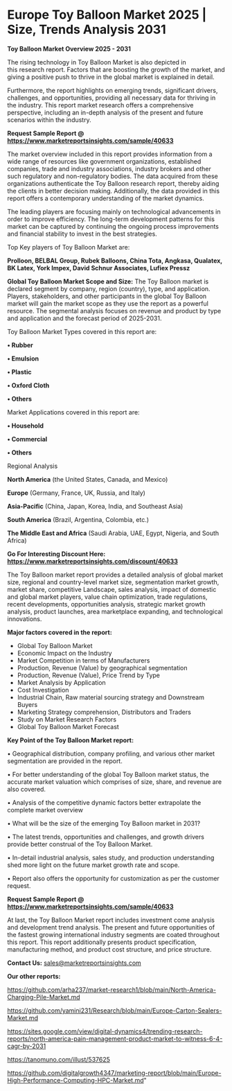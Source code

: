 # Europe Toy Balloon Market 2025 | Size, Trends Analysis 2031

<Strong> Toy Balloon Market Overview 2025 - 2031</strong>

The rising technology in Toy Balloon Market is also depicted in this research report. Factors that are boosting the growth of the market, and giving a positive push to thrive in the global market is explained in detail.

Furthermore, the report highlights on emerging trends, significant drivers, challenges, and opportunities, providing all necessary data for thriving in the industry. This report market research offers a comprehensive perspective, including an in-depth analysis of the present and future scenarios within the industry.

<strong>Request Sample Report @ <a href=https://www.marketreportsinsights.com/sample/40633>https://www.marketreportsinsights.com/sample/40633</a></strong>

The market overview included in this report provides information from a wide range of resources like government organizations, established companies, trade and industry associations, industry brokers and other such regulatory and non-regulatory bodies. The data acquired from these organizations authenticate the Toy Balloon research report, thereby aiding the clients in better decision making. Additionally, the data provided in this report offers a contemporary understanding of the market dynamics.

The leading players are focusing mainly on technological advancements in order to improve efficiency. The long-term development patterns for this market can be captured by continuing the ongoing process improvements and financial stability to invest in the best strategies.

Top Key players of Toy Balloon Market are:

<strong>Prolloon, BELBAL Group, Rubek Balloons, China Tota, Angkasa, Qualatex, BK Latex, York Impex, David Schnur Associates, Lufiex Pressz</strong>

<strong><b>Global Toy Balloon Market Scope and Size:</b></strong>
The Toy Balloon market is declared segment by company, region (country), type, and application. Players, stakeholders, and other participants in the global Toy Balloon market will gain the market scope as they use the report as a powerful resource. The segmental analysis focuses on revenue and product by type and application and the forecast period of 2025-2031.

Toy Balloon Market Types covered in this report are:

<strong>•  Rubber

•  Emulsion

•  Plastic

•  Oxford Cloth

•  Others</strong>

Market Applications covered in this report are:

<strong>•  Household

•  Commercial

•  Others</strong> 

Regional Analysis

<strong>North America</strong> (the United States, Canada, and Mexico)

<strong>Europe</strong> (Germany, France, UK, Russia, and Italy)

<strong>Asia-Pacific</strong> (China, Japan, Korea, India, and Southeast Asia)

<strong>South America</strong> (Brazil, Argentina, Colombia, etc.)

<strong>The Middle East and Africa</strong> (Saudi Arabia, UAE, Egypt, Nigeria, and South Africa)

<strong>Go For Interesting Discount Here: <a href=https://www.marketreportsinsights.com/discount/40633>https://www.marketreportsinsights.com/discount/40633</a></strong>

The Toy Balloon market report provides a detailed analysis of global market size, regional and country-level market size, segmentation market growth, market share, competitive Landscape, sales analysis, impact of domestic and global market players, value chain optimization, trade regulations, recent developments, opportunities analysis, strategic market growth analysis, product launches, area marketplace expanding, and technological innovations.

<strong><b>Major factors covered in the report:</b></strong>
<ul>
  <li>Global Toy Balloon Market </li>
  <li>Economic Impact on the Industry</li>
  <li>Market Competition in terms of Manufacturers</li>
  <li>Production, Revenue (Value) by geographical segmentation</li>
  <li>Production, Revenue (Value), Price Trend by Type</li>
  <li>Market Analysis by Application</li>
  <li>Cost Investigation</li>
  <li>Industrial Chain, Raw material sourcing strategy and Downstream Buyers</li>
  <li>Marketing Strategy comprehension, Distributors and Traders</li>
  <li>Study on Market Research Factors</li>
  <li>Global Toy Balloon Market Forecast</li>
</ul>

<strong><b>Key Point of the Toy Balloon Market report:</b></strong>

• Geographical distribution, company profiling, and various other market segmentation are provided in the report.

• For better understanding of the global Toy Balloon market status, the accurate market valuation which comprises of size, share, and revenue are also covered.

• Analysis of the competitive dynamic factors better extrapolate the complete market overview

• What will be the size of the emerging Toy Balloon market in 2031?

• The latest trends, opportunities and challenges, and growth drivers provide better construal of the Toy Balloon Market.

• In-detail industrial analysis, sales study, and production understanding shed more light on the future market growth rate and scope.

• Report also offers the opportunity for customization as per the customer request.

<strong>Request Sample Report @ <a href=https://www.marketreportsinsights.com/sample/40633>https://www.marketreportsinsights.com/sample/40633</a></strong>

At last, the Toy Balloon Market report includes investment come analysis and development trend analysis. The present and future opportunities of the fastest growing international industry segments are coated throughout this report. This report additionally presents product specification, manufacturing method, and product cost structure, and price structure.

<strong>Contact Us:</strong>
sales@marketreportsinsights.com

<strong>Our other reports:</strong>

<a href=https://github.com/arha237/market-research1/blob/main/North-America-Charging-Pile-Market.md>https://github.com/arha237/market-research1/blob/main/North-America-Charging-Pile-Market.md</a>

<a href=https://github.com/yamini231/Research/blob/main/Europe-Carton-Sealers-Market.md>https://github.com/yamini231/Research/blob/main/Europe-Carton-Sealers-Market.md</a>

<a href=https://sites.google.com/view/digital-dynamics4/trending-research-reports/north-america-pain-management-product-market-to-witness-6-4-cagr-by-2031>https://sites.google.com/view/digital-dynamics4/trending-research-reports/north-america-pain-management-product-market-to-witness-6-4-cagr-by-2031</a>

<a href=https://tanomuno.com/illust/537625>https://tanomuno.com/illust/537625</a>

<a href=https://github.com/digitalgrowth4347/marketing-report/blob/main/Europe-High-Performance-Computing-HPC-Market.md>https://github.com/digitalgrowth4347/marketing-report/blob/main/Europe-High-Performance-Computing-HPC-Market.md</a>"
